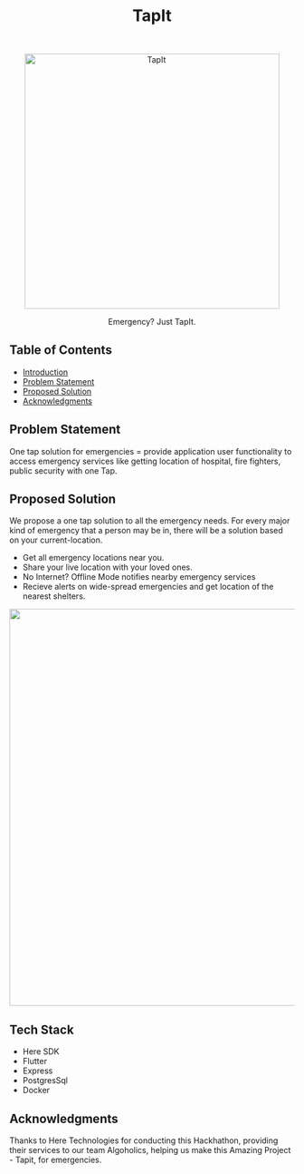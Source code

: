 <h1 align="center"> TapIt </h1> <br>
<p align="center">
  <a href="https://gitpoint.co/">
    <img alt="TapIt" title="TapIt" src="https://i.imgur.com/QVCrz0Z.png" width="450">
  </a>
</p>

<p align="center">
  Emergency? Just TapIt.
</p>

<!-- START doctoc generated TOC please keep comment here to allow auto update -->
<!-- DON'T EDIT THIS SECTION, INSTEAD RE-RUN doctoc TO UPDATE -->
## Table of Contents

- [Introduction](#introduction)
- [Problem Statement](#problem-statement)
- [Proposed Solution](#proposed-solution)
- [Acknowledgments](#acknowledgments)

<!-- END doctoc generated TOC please keep comment here to allow auto update -->

## Problem Statement

One tap solution for emergencies = provide application user functionality to access emergency services like getting location of hospital, fire fighters, public security with one Tap.

## Proposed Solution

We propose a one tap solution to all the emergency
needs. For every major kind of emergency that a person may be
in, there will be a solution based on your current-location.

* Get all emergency locations near you.
* Share your live location with your loved ones.
* No Internet? Offline Mode notifies nearby emergency services
* Recieve alerts on wide-spread emergencies and get location of the nearest shelters. 

<p align="center">
  <img src = "https://i.imgur.com/ApY5sGw.png" width=700>
 </p>

## Tech Stack

- Here SDK
- Flutter
- Express
- PostgresSql
- Docker


## Acknowledgments

Thanks to Here Technologies for conducting this Hackhathon, providing their services to our team Algoholics, helping us make this Amazing Project - Tapit, for emergencies.
